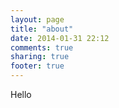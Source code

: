```yaml
---
layout: page
title: "about"
date: 2014-01-31 22:12
comments: true
sharing: true
footer: true
---
```


Hello
